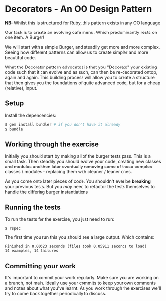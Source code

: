 # Decorators - An OO Design Pattern

**NB:** Whilst this is structured for Ruby, this pattern exists in any OO language

Our task is to create an evolving cafe menu. Which predominantly rests on one item. A Burger!

We will start with a simple Burger, and steadily get more and more complex. Seeing how different patterns
can allow us to create simpler and more beautiful code.

What the Decorator pattern advocates is that you "Decorate" your existing code such that it can evolve
and as such, can then be re-decorated ontop, again and again. This building process will allow you to create
a structure that then gives you the foundations of quite advanced code, but for a cheap (relative), input.

## Setup

Install the dependencies:

```bash
$ gem install bundler # if you don't have it already
$ bundle
```

## Working through the exercise

Initially you should start by making all of the burger tests pass. This is a small task. Then steadily
you should evolve your code, creating new classes and modules and then later eventually removing some of
these complex classes / modules - replacing them with cleaner / leaner ones.

As you come onto later pieces of code. You shouldn't ever be **breaking** your previous tests. But you _may_
need to refactor the tests themselves to handle the differing burger instantiations

## Running the tests

To run the tests for the exercise, you just need to run:

```
$ rspec
```

The first time you run this you should see a large output. Which contains:

```
Finished in 0.00323 seconds (files took 0.05911 seconds to load)
14 examples, 14 failures
```

## Committing your work

It's important to commit your work regularly. Make sure you are working on a
branch, not main. Ideally use your commits to keep your own
comments and notes about what you've learnt. As you work through the exercises
we'll try to come back together periodically to discuss.
